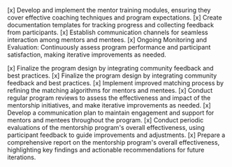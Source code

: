 [x] Develop and implement the mentor training modules, ensuring they cover effective coaching techniques and program expectations.
[x] Create documentation templates for tracking progress and collecting feedback from participants.
[x] Establish communication channels for seamless interaction among mentors and mentees.
[x] Ongoing Monitoring and Evaluation: Continuously assess program performance and participant satisfaction, making iterative improvements as needed.

[x] Finalize the program design by integrating community feedback and best practices.
[x] Finalize the program design by integrating community feedback and best practices.
[x] Implement improved matching process by refining the matching algorithms for mentors and mentees.
[x] Conduct regular program reviews to assess the effectiveness and impact of the mentorship initiatives, and make iterative improvements as needed.
[x] Develop a communication plan to maintain engagement and support for mentors and mentees throughout the program.
[x] Conduct periodic evaluations of the mentorship program's overall effectiveness, using participant feedback to guide improvements and adjustments.
[x] Prepare a comprehensive report on the mentorship program's overall effectiveness, highlighting key findings and actionable recommendations for future iterations.
